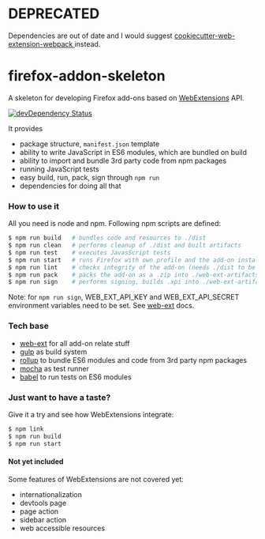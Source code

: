 # DEPRECATED

Dependencies are out of date and I would suggest [cookiecutter-web-extension-webpack
](https://github.com/olivier-m/cookiecutter-web-extension-webpack/) instead.

# firefox-addon-skeleton

A skeleton for developing Firefox add-ons based on [WebExtensions](https://developer.mozilla.org/en-US/Add-ons/WebExtensions) API.

[![devDependency Status](https://david-dm.org/simomat/firefox-addon-skeleton/dev-status.svg)](https://david-dm.org/simomat/firefox-addon-skeleton?type=dev)

It provides
 * package structure, `manifest.json` template
 * ability to write JavaScript in ES6 modules, which are bundled on build
 * ability to import and bundle 3rd party code from npm packages
 * running JavaScript tests
 * easy build, run, pack, sign through `npm run`
 * dependencies for doing all that

### How to use it

All you need is node and npm. Following npm scripts are defined:

```bash
$ npm run build   # bundles code and resources to ./dist
$ npm run clean   # performs cleanup of ./dist and built artifacts
$ npm run test    # executes JavasScript tests
$ npm run start   # runs Firefox with own profile and the add-on installed (needs ./dist to be built)
$ npm run lint    # checks integrity of the add-on (needs ./dist to be built)
$ npm run pack    # packs the add-on as a .zip into ./web-ext-artifacts
$ npm run sign    # performs signing, builds .xpi into ./web-ext-artifacts on success
```

Note: for `npm run sign`, WEB_EXT_API_KEY and WEB_EXT_API_SECRET environment variables need to be set. See [web-ext](https://developer.mozilla.org/en-US/Add-ons/WebExtensions/web-ext_command_reference#web-ext_sign) docs.
 
 
### Tech base

 * [web-ext](https://github.com/mozilla/web-ext) for all add-on relate stuff
 * [gulp](https://github.com/gulpjs/gulp) as build system
 * [rollup](https://github.com/rollup/rollup) to bundle ES6 modules and code from 3rd party npm packages
 * [mocha](https://github.com/mochajs/mocha) as test runner
 * [babel](https://github.com/babel/babel) to run tests on ES6 modules

### Just want to have a taste?

Give it a try and see how WebExtensions integrate:
```bash
$ npm link
$ npm run build
$ npm run start
```

#### Not yet included
Some features of WebExtensions are not covered yet:
 
 * internationalization
 * devtools page
 * page action
 * sidebar action
 * web accessible resources
